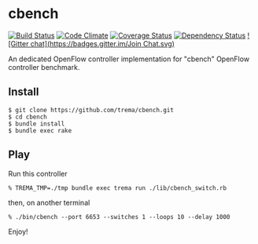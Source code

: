 cbench
======
[![Build Status](http://img.shields.io/travis/trema/cbench/develop.svg?style=flat)][travis]
[![Code Climate](http://img.shields.io/codeclimate/github/trema/cbench.svg?style=flat)][codeclimate]
[![Coverage Status](http://img.shields.io/coveralls/trema/cbench/develop.svg?style=flat)][coveralls]
[![Dependency Status](http://img.shields.io/gemnasium/trema/cbench.svg?style=flat)][gemnasium]
[![Gitter chat](https://badges.gitter.im/Join Chat.svg)][gitter]

An dedicated OpenFlow controller implementation for "cbench" OpenFlow
controller benchmark.

[travis]: http://travis-ci.org/trema/cbench
[codeclimate]: https://codeclimate.com/github/trema/cbench
[coveralls]: https://coveralls.io/r/trema/cbench
[gemnasium]: https://gemnasium.com/trema/cbench
[gitter]: https://gitter.im/trema/cbench

Install
-------

```
$ git clone https://github.com/trema/cbench.git
$ cd cbench
$ bundle install
$ bundle exec rake
```


Play
----

Run this controller

```
% TREMA_TMP=./tmp bundle exec trema run ./lib/cbench_switch.rb
```

then, on another terminal

```
% ./bin/cbench --port 6653 --switches 1 --loops 10 --delay 1000
```

Enjoy!
